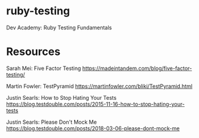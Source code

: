 # ruby-testing
Dev Academy: Ruby Testing Fundamentals


# Resources
Sarah Mei: Five Factor Testing
https://madeintandem.com/blog/five-factor-testing/

Martin Fowler: TestPyramid
https://martinfowler.com/bliki/TestPyramid.html

Justin Searls: How to Stop Hating Your Tests
https://blog.testdouble.com/posts/2015-11-16-how-to-stop-hating-your-tests

Justin Searls: Please Don't Mock Me
https://blog.testdouble.com/posts/2018-03-06-please-dont-mock-me
